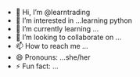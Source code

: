 - 👋 Hi, I’m @learntrading
- 👀 I’m interested in ...learning python
- 🌱 I’m currently learning ...
- 💞️ I’m looking to collaborate on ...
- 📫 How to reach me ...
- 😄 Pronouns: ...she/her
- ⚡ Fun fact: ...

<!---
learntrading/learntrading is a ✨ special ✨ repository because its `README.md` (this file) appears on your GitHub profile.
You can click the Preview link to take a look at your changes.
--->

